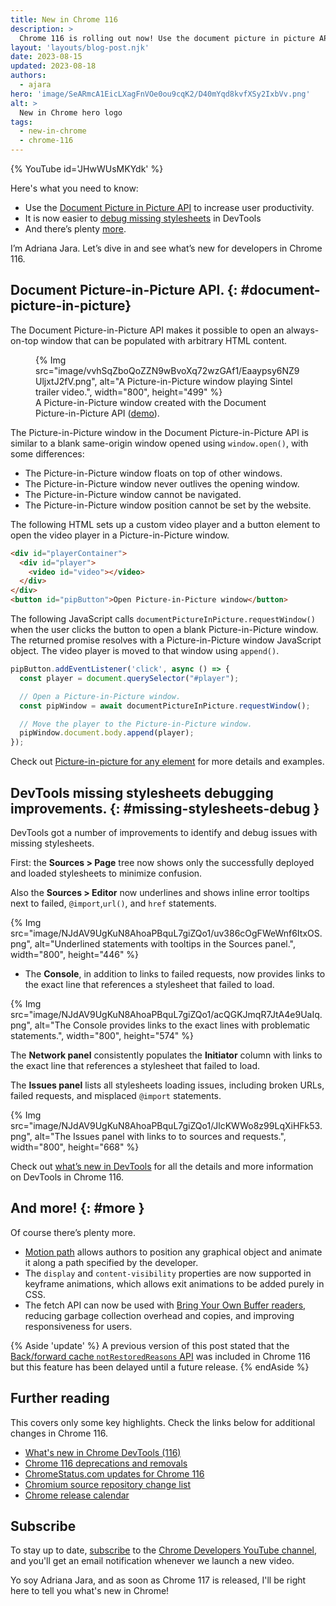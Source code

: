 ```yaml
---
title: New in Chrome 116
description: >
  Chrome 116 is rolling out now! Use the document picture in picture API to increase user productivity, it is now easier to debug missing stylesheets in DevTools, and there’s plenty more.
layout: 'layouts/blog-post.njk'
date: 2023-08-15
updated: 2023-08-18
authors:
  - ajara
hero: 'image/SeARmcA1EicLXagFnVOe0ou9cqK2/D40mYqd8kvfXSy2IxbVv.png'
alt: >
  New in Chrome hero logo
tags:
  - new-in-chrome
  - chrome-116
---
```


{% YouTube id='JHwWUsMKYdk' %}

Here's what you need to know:

* Use the [Document Picture in Picture API](#document-picture-in-picture) to increase user productivity.
* It is now easier to [debug missing stylesheets](#missing-stylesheets-debug) in DevTools
* And there’s plenty [more](#more).

I’m Adriana Jara. Let’s dive in and see what’s new for developers in Chrome 116.

## Document Picture-in-Picture API. {: #document-picture-in-picture}

The Document Picture-in-Picture API makes it possible to open an always-on-top window that can be populated with arbitrary HTML content.

<figure>
  {% Img src="image/vvhSqZboQoZZN9wBvoXq72wzGAf1/Eaaypsy6NZ9UljxtJ2fV.png", alt="A Picture-in-Picture window playing Sintel trailer video.", width="800", height="499" %}
  <figcaption>A Picture-in-Picture window created with the Document Picture-in-Picture API (<a href="https://document-picture-in-picture-api.glitch.me/">demo</a>).</figcaption>
</figure>

The Picture-in-Picture window in the Document Picture-in-Picture API is similar to a blank same-origin window opened using `window.open()`, with some differences:

* The Picture-in-Picture window floats on top of other windows.
* The Picture-in-Picture window never outlives the opening window.
* The Picture-in-Picture window cannot be navigated.
* The Picture-in-Picture window position cannot be set by the website.

The following HTML sets up a custom video player and a button element to open the video player in a Picture-in-Picture window.

```html
<div id="playerContainer">
  <div id="player">
    <video id="video"></video>
  </div>
</div>
<button id="pipButton">Open Picture-in-Picture window</button>
```
The following JavaScript calls `documentPictureInPicture.requestWindow()` when the user clicks the button to open a blank Picture-in-Picture window. The returned promise resolves with a Picture-in-Picture window JavaScript object. The video player is moved to that window using `append()`.

```js
pipButton.addEventListener('click', async () => {
  const player = document.querySelector("#player");

  // Open a Picture-in-Picture window.
  const pipWindow = await documentPictureInPicture.requestWindow();

  // Move the player to the Picture-in-Picture window.
  pipWindow.document.body.append(player);
});
```

Check out [Picture-in-picture for any element](/docs/web-platform/document-picture-in-picture/)  for more details and examples.

## DevTools missing stylesheets debugging improvements. {: #missing-stylesheets-debug }

DevTools got a number of improvements to identify and debug issues with missing stylesheets.

First: the **Sources > Page** tree now shows only the successfully deployed and loaded stylesheets to minimize confusion.

Also the **Sources > Editor** now underlines and shows inline error tooltips next to failed, `@import`,`url()`, and `href` statements.

{% Img src="image/NJdAV9UgKuN8AhoaPBquL7giZQo1/uv386cOgFWeWnf6ItxOS.png", alt="Underlined statements with tooltips in the Sources panel.", width="800", height="446" %}

- The **Console**, in addition to links to failed requests, now provides links to the exact line that references a stylesheet that failed to load.

{% Img src="image/NJdAV9UgKuN8AhoaPBquL7giZQo1/acQGKJmqR7JtA4e9UaIq.png", alt="The Console provides links to the exact lines with problematic statements.", width="800", height="574" %}

The **Network panel** consistently populates the **Initiator** column with links to the exact line that references a stylesheet that failed to load.

The **Issues panel** lists all stylesheets loading issues, including broken URLs, failed requests, and misplaced `@import` statements.

{% Img src="image/NJdAV9UgKuN8AhoaPBquL7giZQo1/JlcKWWo8z99LqXiHFk53.png", alt="The Issues panel with links to to sources and requests.", width="800", height="668" %}

Check out [what’s new in DevTools](/blog/new-in-devtools-116/) for all the details and more information on DevTools in Chrome 116.

## And more! {: #more }

Of course there’s plenty more.

* [Motion path](https://developer.mozilla.org/docs/Web/CSS/CSS_motion_path) allows authors to position any graphical object and animate it along a path specified by the developer.
* The `display` and `content-visibility` properties are now supported in keyframe animations, which allows exit animations to be added purely in CSS.
* The fetch API can now be used with [Bring Your Own Buffer readers](https://developer.mozilla.org/docs/Web/API/ReadableStreamBYOBReader), reducing garbage collection overhead and copies, and improving responsiveness for users.

{% Aside 'update' %}
A previous version of this post stated that the [Back/forward cache `notRestoredReasons` API](/docs/web-platform/bfcache-notrestoredreasons/) was included in Chrome 116 but this feature has been delayed until a future release.
{% endAside %}

## Further reading

This covers only some key highlights. Check the links below for
additional changes in Chrome 116.

* [What's new in Chrome DevTools (116)](/blog/new-in-devtools-116/)
* [Chrome 116 deprecations and removals](/blog/deps-rems-116/)
* [ChromeStatus.com updates for Chrome 116](https://chromestatus.com/features#milestone%3D116)
* [Chromium source repository change list](https://chromium.googlesource.com/chromium/src/+log/115.0.5790.181..116.0.5845.87)
* [Chrome release calendar](https://chromiumdash.appspot.com/schedule)

## Subscribe

To stay up to date, [subscribe](https://goo.gl/6FP1a5) to the
[Chrome Developers YouTube channel](https://www.youtube.com/user/ChromeDevelopers/),
and you'll get an email notification whenever we launch a new video.

Yo soy Adriana Jara, and as soon as Chrome 117 is released, I'll be right here to
tell you what's new in Chrome!
